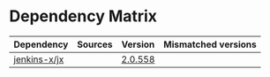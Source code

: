 # Dependency Matrix

Dependency | Sources | Version | Mismatched versions
---------- | ------- | ------- | -------------------
[jenkins-x/jx](https://github.com/jenkins-x/jx) |  | [2.0.558](https://github.com/jenkins-x/jx/releases/tag/v2.0.558) | 
